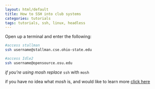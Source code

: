```yaml
---
layout: html/default
title: How to SSH into club systems
categories: tutorials
tags: tutorials, ssh, linux, headless
---
```


Open up a terminal and enter the following:

```bash
#access stallman
ssh username@stallman.cse.ohio-state.edu

#access Idle2
ssh username@opensource.osu.edu
```

*if you're using mosh replace* `ssh` with `mosh`

if you have no idea what *mosh* is, and would like to learn more
[click here](https://mosh.mit.edu/)